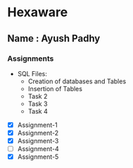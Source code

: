 # Hexaware

## Name : Ayush Padhy

### Assignments
- SQL Files:
  - Creation of databases and Tables
  - Insertion of Tables
  - Task 2
  - Task 3
  - Task 4

- [x] Assignment-1
- [x] Assignment-2
- [x] Assignment-3
- [ ] Assignment-4
- [x] Assignment-5
